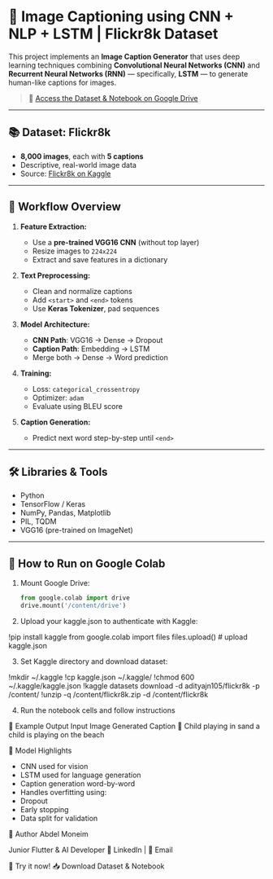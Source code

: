 # 📸 Image Captioning using CNN + NLP + LSTM | Flickr8k Dataset

This project implements an **Image Caption Generator** that uses deep learning techniques combining **Convolutional Neural Networks (CNN)** and **Recurrent Neural Networks (RNN)** — specifically, **LSTM** — to generate human-like captions for images.

> 🔗 [Access the Dataset & Notebook on Google Drive](https://drive.google.com/drive/folders/1SRlq-X3TZMQUDWAzBQJGpGmixIVmP2rb?usp=drive_link)

---

## 📚 Dataset: Flickr8k

- **8,000 images**, each with **5 captions**
- Descriptive, real-world image data
- Source: [Flickr8k on Kaggle](https://www.kaggle.com/datasets/adityajn105/flickr8k)

---

## 🚀 Workflow Overview

1. **Feature Extraction:**
   - Use a **pre-trained VGG16 CNN** (without top layer)
   - Resize images to `224x224`
   - Extract and save features in a dictionary

2. **Text Preprocessing:**
   - Clean and normalize captions
   - Add `<start>` and `<end>` tokens
   - Use **Keras Tokenizer**, pad sequences

3. **Model Architecture:**
   - **CNN Path**: VGG16 → Dense → Dropout
   - **Caption Path**: Embedding → LSTM
   - Merge both → Dense → Word prediction

4. **Training:**
   - Loss: `categorical_crossentropy`
   - Optimizer: `adam`
   - Evaluate using BLEU score

5. **Caption Generation:**
   - Predict next word step-by-step until `<end>`

---

## 🛠 Libraries & Tools

- Python
- TensorFlow / Keras
- NumPy, Pandas, Matplotlib
- PIL, TQDM
- VGG16 (pre-trained on ImageNet)

---

## 🔧 How to Run on Google Colab

1. Mount Google Drive:

   ```python
   from google.colab import drive
   drive.mount('/content/drive')

2. Upload your kaggle.json to authenticate with Kaggle:

!pip install kaggle
from google.colab import files
files.upload()  # upload kaggle.json

3. Set Kaggle directory and download dataset:

!mkdir ~/.kaggle
!cp kaggle.json ~/.kaggle/
!chmod 600 ~/.kaggle/kaggle.json
!kaggle datasets download -d adityajn105/flickr8k -p /content/
!unzip -q /content/flickr8k.zip -d /content/flickr8k

4. Run the notebook cells and follow instructions

📸 Example Output
Input Image	Generated Caption
🧒 Child playing in sand	a child is playing on the beach

🧠 Model Highlights

- CNN used for vision
- LSTM used for language generation
- Caption generation word-by-word
- Handles overfitting using:
- Dropout
- Early stopping
- Data split for validation

🙋 Author
Abdel Moneim

Junior Flutter & AI Developer
🔗 LinkedIn | 📧 Email

📂 Try it now!
📥 Download Dataset & Notebook